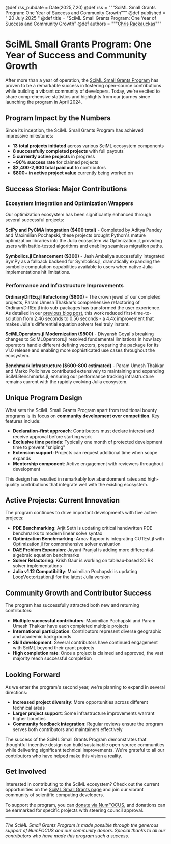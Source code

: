@def rss_pubdate = Date(2025,7,20)
@def rss = """SciML Small Grants Program: One Year of Success and Community Growth"""
@def published = " 20 July 2025 "
@def title = "SciML Small Grants Program: One Year of Success and Community Growth"
@def authors = """<a href="https://github.com/ChrisRackauckas">Chris Rackauckas</a>"""

# SciML Small Grants Program: One Year of Success and Community Growth

After more than a year of operation, the [SciML Small Grants Program](https://sciml.ai/small_grants/) has proven to be a remarkable success in fostering open-source contributions while building a vibrant community of developers. Today, we're excited to share comprehensive statistics and highlights from our journey since launching the program in April 2024.

## Program Impact by the Numbers

Since its inception, the SciML Small Grants Program has achieved impressive milestones:

- **13 total projects initiated** across various SciML ecosystem components
- **8 successfully completed projects** with full payouts
- **5 currently active projects** in progress
- **~90% success rate** for claimed projects
- **$2,400-2,600 total paid out** to contributors
- **$800+ in active project value** currently being worked on

## Success Stories: Major Contributions

### Ecosystem Integration and Optimization Wrappers

Our optimization ecosystem has been significantly enhanced through several successful projects:

**SciPy and PyCMA Integration ($400 total)** - Completed by Aditya Pandey and Maximilian Pochapski, these projects brought Python's mature optimization libraries into the Julia ecosystem via Optimization.jl, providing users with battle-tested algorithms and enabling seamless migration paths.

**Symbolics.jl Enhancement ($300)** - Jash Ambaliya successfully integrated SymPy as a fallback backend for Symbolics.jl, dramatically expanding the symbolic computation capabilities available to users when native Julia implementations hit limitations.

### Performance and Infrastructure Improvements

**OrdinaryDiffEq.jl Refactoring ($600)** - The crown jewel of our completed projects, Param Umesh Thakkar's comprehensive refactoring of OrdinaryDiffEq.jl into sub-packages has transformed the user experience. As detailed in our [previous blog post](https://sciml.ai/news/2024/08/10/sciml_small_grants_successes/), this work reduced first-time-to-solution from 2.46 seconds to 0.56 seconds - a 4.4x improvement that makes Julia's differential equation solvers feel truly instant.

**SciMLOperators.jl Modernization ($500)** - Divyansh Goyal's breaking changes to SciMLOperators.jl resolved fundamental limitations in how lazy operators handle different defining vectors, preparing the package for its v1.0 release and enabling more sophisticated use cases throughout the ecosystem.

**Benchmark Infrastructure ($600-800 estimated)** - Param Umesh Thakkar and Marko Polic have contributed extensively to maintaining and expanding SciMLBenchmarks.jl, ensuring our performance tracking infrastructure remains current with the rapidly evolving Julia ecosystem.

## Unique Program Design

What sets the SciML Small Grants Program apart from traditional bounty programs is its focus on **community development over competition**. Key features include:

- **Declaration-first approach**: Contributors must declare interest and receive approval before starting work
- **Exclusive time periods**: Typically one month of protected development time to prevent "sniping"
- **Extension support**: Projects can request additional time when scope expands
- **Mentorship component**: Active engagement with reviewers throughout development

This design has resulted in remarkably low abandonment rates and high-quality contributions that integrate well with the existing ecosystem.

## Active Projects: Current Innovation

The program continues to drive important developments with five active projects:

- **PDE Benchmarking**: Arjit Seth is updating critical handwritten PDE benchmarks to modern linear solve syntax
- **Optimization Benchmarking**: Arnav Kapoor is integrating CUTEst.jl with Optimization.jl for comprehensive solver evaluation
- **DAE Problem Expansion**: Jayant Pranjal is adding more differential-algebraic equation benchmarks
- **Solver Refactoring**: Krish Gaur is working on tableau-based SDIRK solver implementations
- **Julia v1.12 Compatibility**: Maximilian Pochapski is updating LoopVectorization.jl for the latest Julia version

## Community Growth and Contributor Success

The program has successfully attracted both new and returning contributors:

- **Multiple successful contributors**: Maximilian Pochapski and Param Umesh Thakkar have each completed multiple projects
- **International participation**: Contributors represent diverse geographic and academic backgrounds
- **Skill development**: Several contributors have continued engagement with SciML beyond their grant projects
- **High completion rate**: Once a project is claimed and approved, the vast majority reach successful completion

## Looking Forward

As we enter the program's second year, we're planning to expand in several directions:

- **Increased project diversity**: More opportunities across different technical areas
- **Larger project support**: Some infrastructure improvements warrant higher bounties
- **Community feedback integration**: Regular reviews ensure the program serves both contributors and maintainers effectively

The success of the SciML Small Grants Program demonstrates that thoughtful incentive design can build sustainable open-source communities while delivering significant technical improvements. We're grateful to all our contributors who have helped make this vision a reality.

## Get Involved

Interested in contributing to the SciML ecosystem? Check out the current opportunities on the [SciML Small Grants page](https://sciml.ai/small_grants/) and join our vibrant community of scientific computing developers.

To support the program, you can [donate via NumFOCUS](https://numfocus.org/donate-to-sciml), and donations can be earmarked for specific projects with steering council approval.

---

*The SciML Small Grants Program is made possible through the generous support of NumFOCUS and our community donors. Special thanks to all our contributors who have made this program such a success.*